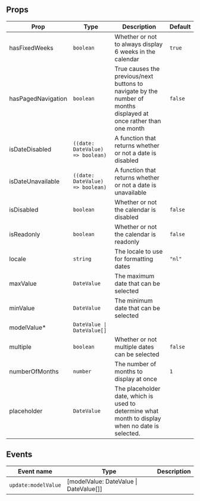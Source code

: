 <!-- This file is automatically generated, do not edit manually. -->

<script setup>
import AppCalendarPlayground from './AppCalendarPlayground.vue'
</script>

<AppCalendarPlayground />

## Props

| Prop | Type | Description | Default |
| ---- | ---- | ----------- | ------- |
| hasFixedWeeks | `boolean` | Whether or not to always display 6 weeks in the calendar | `true` |
| hasPagedNavigation | `boolean` | True causes the previous/next buttons to navigate by the number of months displayed at once rather than one month | `false` |
| isDateDisabled | `((date: DateValue) => boolean)` | A function that returns whether or not a date is disabled |  |
| isDateUnavailable | `((date: DateValue) => boolean)` | A function that returns whether or not a date is unavailable |  |
| isDisabled | `boolean` | Whether or not the calendar is disabled | `false` |
| isReadonly | `boolean` | Whether or not the calendar is readonly | `false` |
| locale | `string` | The locale to use for formatting dates | `"nl"` |
| maxValue | `DateValue` | The maximum date that can be selected |  |
| minValue | `DateValue` | The minimum date that can be selected |  |
| modelValue* | `DateValue \| DateValue[]` |  |  |
| multiple | `boolean` | Whether or not multiple dates can be selected | `false` |
| numberOfMonths | `number` | The number of months to display at once | `1` |
| placeholder | `DateValue` | The placeholder date, which is used to determine what month to display when no date is selected. |  |


## Events

| Event name | Type | Description |
| ---------- | ---- | ----------- |
| `update:modelValue` | [modelValue: DateValue \| DateValue[]] |  |

